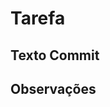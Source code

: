 # Tarefa 
<!-- Colocar numero e titulo da tarefa -->
## Texto Commit
<!-- colocar texto do commit contendo explicacao dos arquivos modificados aqui -->
## Observações